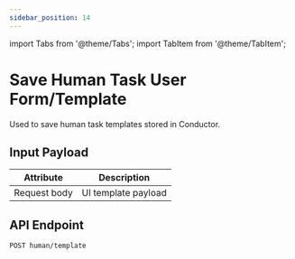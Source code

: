 ```yaml
---
sidebar_position: 14
---
```


import Tabs from '@theme/Tabs';
import TabItem from '@theme/TabItem';

# Save Human Task User Form/Template

Used to save human task templates stored in Conductor.

## Input Payload

| Attribute       | Description         |
|-----------------|---------------------| 
| Request body | UI template payload | 

## API Endpoint 

```
POST human/template
```